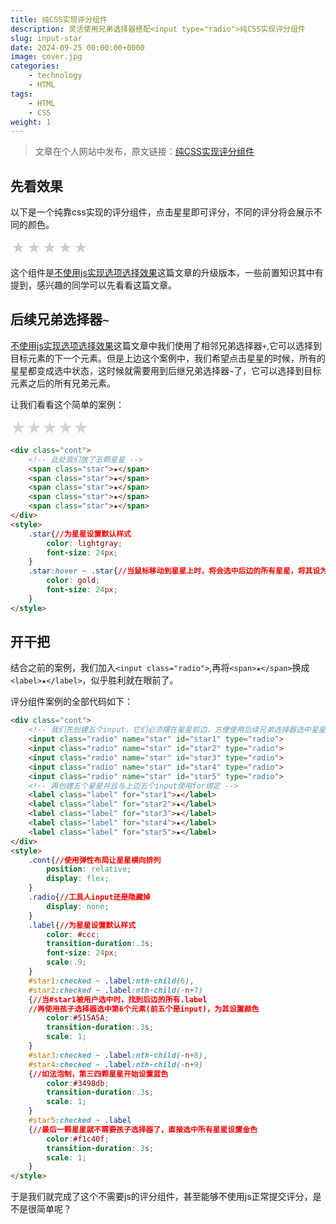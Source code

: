 ```yaml
---
title: 纯CSS实现评分组件
description: 灵活使用兄弟选择器搭配<input type="radio">纯CSS实现评分组件
slug: input-star
date: 2024-09-25 00:00:00+0000
image: cover.jpg
categories:
    - technology
    - HTML
tags:
    - HTML
    - CSS
weight: 1
---
```

> 文章在个人网站中发布，原文链接：[纯CSS实现评分组件](https://blog.zhoujump.club/p/input-star/)

## 先看效果
以下是一个纯靠css实现的评分组件，点击星星即可评分，不同的评分将会展示不同的颜色。
<div class="cont">
    <input class="radio" name="star" id="star1" type="radio">
    <input class="radio" name="star" id="star2" type="radio">
    <input class="radio" name="star" id="star3" type="radio">
    <input class="radio" name="star" id="star4" type="radio">
    <input class="radio" name="star" id="star5" type="radio">
    <label class="label" for="star1">★</label>
    <label class="label" for="star2">★</label>
    <label class="label" for="star3">★</label>
    <label class="label" for="star4">★</label>
    <label class="label" for="star5">★</label>
</div>
<style>
    .cont{
        position: relative;
        display: flex;
    }
    .radio{
        display: none;
    }
    .label{
        color: #ccc;
        transition-duration:.3s;
        font-size: 24px;
        scale:.9;
    }
    #star1:checked ~ .label:nth-child(6),
    #star2:checked ~ .label:nth-child(-n+7)
    {
        color:#515A5A;
        transition-duration:.3s;
        scale: 1;
    }
    #star3:checked ~ .label:nth-child(-n+8),
    #star4:checked ~ .label:nth-child(-n+9){
        color:#3498db;
        transition-duration:.3s;
        scale: 1;
    }
    #star5:checked ~ .label{
        color:#f1c40f;
        transition-duration:.3s;
        scale: 1;
    }
</style>

这个组件是[不使用js实现选项选择效果](https://blog.zhoujump.club/p/checked-css/)这篇文章的升级版本，一些前置知识其中有提到，感兴趣的同学可以先看看这篇文章。

## 后续兄弟选择器`~`
[不使用js实现选项选择效果](https://blog.zhoujump.club/p/checked-css/)这篇文章中我们使用了相邻兄弟选择器`+`,它可以选择到目标元素的下一个元素。但是上边这个案例中，我们希望点击星星的时候，所有的星星都变成选中状态，这时候就需要用到后继兄弟选择器`~`了，它可以选择到目标元素之后的所有兄弟元素。

让我们看看这个简单的案例：

<div class="cont">
    <span class="star">★</span>
    <span class="star">★</span>
    <span class="star">★</span>
    <span class="star">★</span>
    <span class="star">★</span>
</div>
<style>
    .star{
        color: lightgray;
        font-size: 24px;
    }
    .star:hover ~ .star{
        color: gold;
        font-size: 24px;
    }
</style>

```html
<div class="cont">
    <!-- 此处我们放了五颗星星 -->
    <span class="star">★</span>
    <span class="star">★</span>
    <span class="star">★</span>
    <span class="star">★</span>
    <span class="star">★</span>
</div>
<style>
    .star{//为星星设置默认样式
        color: lightgray;
        font-size: 24px;
    }
    .star:hover ~ .star{//当鼠标移动到星星上时，将会选中后边的所有星星，将其设为金色
        color: gold;
        font-size: 24px;
    }
</style>
```
## 开干把
结合之前的案例，我们加入`<input class="radio">`,再将`<span>★</span>`换成`<label>★</label>`，似乎胜利就在眼前了。

评分组件案例的全部代码如下：
```html
<div class="cont">
    <!-- 我们先创建五个input，它们必须摆在星星前边，方便使用后续兄弟选择器选中星星 -->
    <input class="radio" name="star" id="star1" type="radio">
    <input class="radio" name="star" id="star2" type="radio">
    <input class="radio" name="star" id="star3" type="radio">
    <input class="radio" name="star" id="star4" type="radio">
    <input class="radio" name="star" id="star5" type="radio">
    <!-- 再创建五个星星并且与上边五个input使用for绑定 -->
    <label class="label" for="star1">★</label>
    <label class="label" for="star2">★</label>
    <label class="label" for="star3">★</label>
    <label class="label" for="star4">★</label>
    <label class="label" for="star5">★</label>
</div>
<style>
    .cont{//使用弹性布局让星星横向排列
        position: relative;
        display: flex;
    }
    .radio{//工具人input还是隐藏掉
        display: none;
    }
    .label{//为星星设置默认样式
        color: #ccc;
        transition-duration:.3s;
        font-size: 24px;
        scale:.9;
    }
    #star1:checked ~ .label:nth-child(6),
    #star2:checked ~ .label:nth-child(-n+7)
    {//当#star1被用户选中时，找到后边的所有.label
    //再使用孩子选择器选中第6个元素(前五个是input)，为其设置颜色
        color:#515A5A;
        transition-duration:.3s;
        scale: 1;
    }
    #star3:checked ~ .label:nth-child(-n+8),
    #star4:checked ~ .label:nth-child(-n+9)
    {//如法泡制，第三四颗星星开始设置蓝色
        color:#3498db;
        transition-duration:.3s;
        scale: 1;
    }
    #star5:checked ~ .label
    {//最后一颗星星就不需要孩子选择器了，直接选中所有星星设置金色
        color:#f1c40f;
        transition-duration:.3s;
        scale: 1;
    }
</style>
```

于是我们就完成了这个不需要js的评分组件，甚至能够不使用js正常提交评分，是不是很简单呢？
